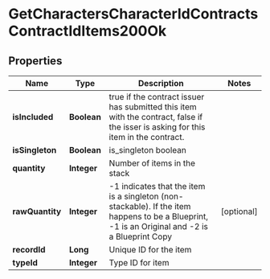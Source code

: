 
# GetCharactersCharacterIdContractsContractIdItems200Ok

## Properties
Name | Type | Description | Notes
------------ | ------------- | ------------- | -------------
**isIncluded** | **Boolean** | true if the contract issuer has submitted this item with the contract, false if the isser is asking for this item in the contract. | 
**isSingleton** | **Boolean** | is_singleton boolean | 
**quantity** | **Integer** | Number of items in the stack | 
**rawQuantity** | **Integer** | -1 indicates that the item is a singleton (non-stackable). If the item happens to be a Blueprint, -1 is an Original and -2 is a Blueprint Copy |  [optional]
**recordId** | **Long** | Unique ID for the item | 
**typeId** | **Integer** | Type ID for item | 



